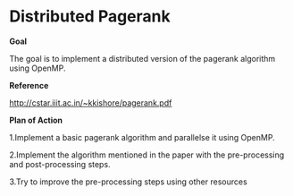 # Distributed Pagerank
**Goal**


The goal is to implement a distributed version of the pagerank algorithm using OpenMP.

**Reference**


http://cstar.iiit.ac.in/~kkishore/pagerank.pdf


**Plan of Action**


1.Implement a basic pagerank algorithm and parallelse it using OpenMP.


2.Implement the algorithm mentioned in the paper with the pre-processing and post-processing steps.


3.Try to improve the pre-processing steps using other resources
